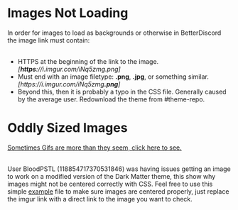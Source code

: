 # Images Not Loading

<div>In order for images to load as backgrounds or otherwise in BetterDiscord the image link must contain:<br><br>
  
  <ul>
    <li>HTTPS at the beginning of the link to the image. <i>[<b>https</b>://i.imgur.com/iNq5zmg.png]</i></li>
    <li>Must end with an image filetype: <b>.png</b>, <b>.jpg</b>, or something similar. <a><i>[https://i.imgur.com/iNq5zmg<b>.png</b>]</a></i></li>
    <li>Beyond this, then it is probably a typo in the CSS file. Generally caused by the average user. Redownload the theme from #theme-repo.</li>
  </ul></div>

# Oddly Sized Images

<div><a href="https://github.com/CompletelyUnbelievable/ThemeResource/blob/master/BetterDiscord101/ImageIssues/Images/bRMaNZT.gif">Sometimes Gifs are more than they seem, click here to see.</a><br><br>

User BloodPSTL (118854717370531846) was having issues getting an image to work on a modified version of the Dark Matter theme, this show why images might not be centered correctly with CSS. Feel free to use this simple <a href="https://github.com/CompletelyUnbelievable/ThemeResource/blob/master/BetterDiscord101/ImageIssues/OddlySizedImagesExample.html">example</a> file to make sure images are centered properly, just replace the imgur link with a direct link to the image you want to check.</div>
